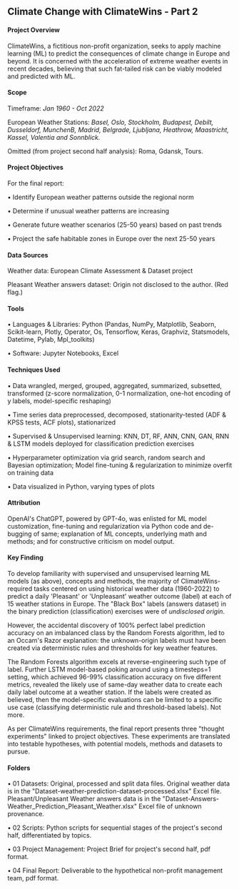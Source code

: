 ## Climate Change with ClimateWins - Part 2

#### Project Overview

ClimateWins, a fictitious non-profit organization, seeks to apply machine learning (ML) to predict the consequences of climate change in Europe and beyond. It is concerned with the acceleration of extreme weather events in recent decades, believing that such fat-tailed risk can be viably modeled and predicted with ML.

#### Scope

Timeframe: *Jan 1960 - Oct 2022*

European Weather Stations: *Basel, Oslo, Stockholm, Budapest, Debilt, Dusseldorf, MunchenB, Madrid, Belgrade, Ljubljana, Heathrow, Maastricht, Kassel, Valentia and Sonnblick.*

Omitted (from project second half analysis): Roma, Gdansk, Tours.

#### Project Objectives

For the final report:

•	Identify European weather patterns outside the regional norm

•	Determine if unusual weather patterns are increasing

•	Generate future weather scenarios (25-50 years) based on past trends

•	Project the safe habitable zones in Europe over the next 25-50 years

#### Data Sources

Weather data: European Climate Assessment & Dataset project

Pleasant Weather answers dataset: Origin not disclosed to the author.  (Red flag.)

#### Tools

•	Languages & Libraries: Python (Pandas, NumPy, Matplotlib, Seaborn, Scikit-learn, Plotly, Operator, Os, Tensorflow, Keras, Graphviz, Statsmodels, Datetime, Pylab, Mpl_toolkits)

•	Software: Jupyter Notebooks, Excel

#### Techniques Used

•	Data wrangled, merged, grouped, aggregated, summarized, subsetted, transformed (z-score normalization, 0-1 normalization, one-hot encoding of y labels, model-specific reshaping)

•	Time series data preprocessed, decomposed, stationarity-tested (ADF & KPSS tests, ACF plots), stationarized

•	Supervised & Unsupervised learning: KNN, DT, RF, ANN, CNN, GAN, RNN & LSTM models deployed for classification prediction exercises

•	Hyperparameter optimization via grid search, random search and Bayesian optimization; Model fine-tuning & regularization to minimize overfit on training data

•	Data visualized in Python, varying types of plots

#### Attribution

OpenAI's ChatGPT, powered by GPT-4o, was enlisted for ML model customization, fine-tuning and regularization via Python code and de-bugging of same; explanation of ML concepts, underlying math and methods; and for constructive criticism on model output.

#### Key Finding

To develop familiarity with supervised and unsupervised learning ML models (as above), concepts and methods, the majority of ClimateWins-required tasks centered on using historical weather data (1960-2022) to predict a daily 'Pleasant' or 'Unpleasant' weather outcome (label) at each of 15 weather stations in Europe. The "Black Box" labels (answers dataset) in the binary prediction (classification) exercises were of *undisclosed origin*.

However, the accidental discovery of 100% perfect label prediction accuracy on an imbalanced class by the Random Forests algorithm, led to an Occam's Razor explanation: the unknown-origin labels must have been created via deterministic rules and thresholds for key weather features.

The Random Forests algorithm excels at reverse-engineering such type of label.  Further LSTM model-based poking around using a timesteps=1 setting, which achieved 96-99% classification accuracy on five different metrics, revealed the likely use of same-day weather data to create each daily label outcome at a weather station.  If the labels were created as believed, then the model-specific evaluations can be limited to a specific use case (classifying deterministic rule and threshold-based labels).  Not more.

As per ClimateWins requirements, the final report presents three "thought experiments" linked to project objectives.  These experiments are translated into testable hypotheses, with potential models, methods and datasets to pursue.

#### Folders

•	01 Datasets: Original, processed and split data files.  Original weather data is in the "Dataset-weather-prediction-dataset-processed.xlsx" Excel file.  Pleasant/Unpleasant Weather answers data is in the "Dataset-Answers-Weather_Prediction_Pleasant_Weather.xlsx" Excel file of unknown provenance.

•	02 Scripts: Python scripts for sequential stages of the project's second half, differentiated by topics.

•	03 Project Management: Project Brief for project's second half, pdf format.

•	04 Final Report: Deliverable to the hypothetical non-profit management team, pdf format.



